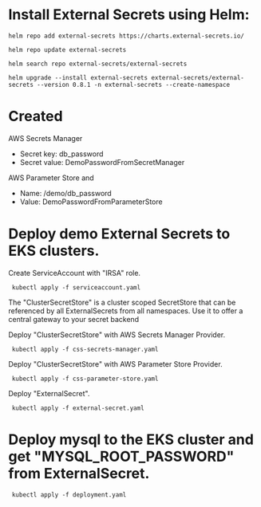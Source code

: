 # Install External Secrets using Helm:

```
helm repo add external-secrets https://charts.external-secrets.io/
```

```
helm repo update external-secrets
```

```
helm search repo external-secrets/external-secrets
```

```
helm upgrade --install external-secrets external-secrets/external-secrets --version 0.8.1 -n external-secrets --create-namespace
```

# Created 
AWS Secrets Manager

- Secret key: db_password
- Secret value: DemoPasswordFromSecretManager

AWS Parameter Store and 

- Name: /demo/db_password
- Value: DemoPasswordFromParameterStore


# Deploy demo  External Secrets to EKS clusters.
Create ServiceAccount with "IRSA" role.
```
 kubectl apply -f serviceaccount.yaml
```

The "ClusterSecretStore" is a cluster scoped SecretStore that can be referenced by all ExternalSecrets from all namespaces. Use it to offer a central gateway to your secret backend

Deploy "ClusterSecretStore" with AWS Secrets Manager Provider. 

```
 kubectl apply -f css-secrets-manager.yaml
```
Deploy "ClusterSecretStore" with AWS Parameter Store Provider. 
```
 kubectl apply -f css-parameter-store.yaml
```

Deploy "ExternalSecret". 
```
 kubectl apply -f external-secret.yaml
```

# Deploy mysql to the EKS cluster and get "MYSQL_ROOT_PASSWORD" from ExternalSecret.
```
 kubectl apply -f deployment.yaml
```